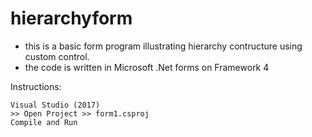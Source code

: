 # hierarchyform
- this is a basic form program illustrating hierarchy contructure using custom control.
- the code is written in Microsoft .Net forms on Framework 4

Instructions:
```
Visual Studio (2017)
>> Open Project >> form1.csproj
Compile and Run
```

